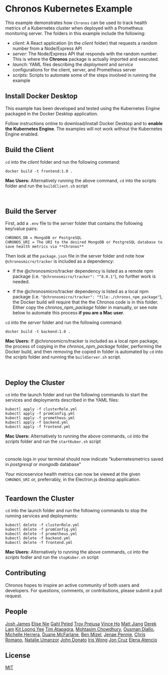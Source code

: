 # Chronos Kubernetes Example

This example demonstrates how `Chronos` can be used to track health metrics of a Kubernetes cluster when deployed with a Prometheus monitoring server. The folders in this example include the following:
- *client*: A React application (in the *client* folder) that requests a random number from a Node/Express API
- *server*: The Node/Express API that responds with the random number. This is where the **Chronos** package is actually imported and executed.
- *launch*: YAML files describing the *deployment* and *service* configurations for the client, server, and Prometheus server
- *scripts*: Scripts to automate some of the steps involved in running the example

## Install Docker Desktop
This example has been developed and tested using the Kubernetes Engine packaged in the Docker Desktop application. 

Follow instructions online to download/install Docker Desktop and to **enable the Kubernetes Engine**. The examples will not work without the Kubernetes Engine enabled. 
## Build the Client
`cd` into the *client* folder and run the following command:
```
docker build -t frontend:1.0 .
```
**Mac Users:** Alternatively running the above command, `cd` into the scripts folder and run the `buildClient.sh` script

<br>

## Build the Server
First, add a `.env` file to the *server* folder that contains the following key/value pairs:

```
CHRONOS_DB = MongoDB or PostgreSQL
CHRONOS_URI = The URI to the desired MongoDB or PostgreSQL database to save health metrics via **Chronos**
```

Then look at the `package.json` file in the server folder and note how `@chronosmicro/tracker` is included as a dependency:

- If the @chronosmicro/tracker dependency is listed as a remote npm package (i.e. `"@chronosmicro/tracker": "^8.0.1"`), no further work is needed.

- If the @chronosmicro/tracker dependency is listed as a local npm package (i.e. `"@chronosmicro/tracker": "file:./chronos_npm_package"`), the Docker build will require that the the Chronos code is in this folder. Either copy the _chronos_npm_package_ folder in manually, or see note below to automate this process **if you are a Mac user**.

`cd` into the *server* folder and run the following command:
```
docker build -t backend:1.0 .
```

**Mac Users:** If @chronosmicro/tracker is included as a local npm package, the process of copying in the *chronos_npm_package* folder, performing the Docker build, and then removing the copied in folder is automated by `cd` into the *scripts* folder and running the `buildServer.sh` script.

<br>

## Deploy the Cluster
`cd` into the launch folder and run the following commands to start the services and deployments described in the YAML files:
```
kubectl apply -f clusterRole.yml
kubectl apply -f promConfig.yml
kubectl apply -f prometheus.yml
kubectl apply -f backend.yml
kubectl apply -f frontend.yml
```

**Mac Users:** Alternatively to running the above commands, `cd` into the *scripts* folder and run the `startKuber.sh` script


#
console.logs in your terminal should now indicate "kubernetesmetrics saved in *postgresql* or *mongodb* database"

Your microservice health metrics can now be viewed at the given `CHRONOS_URI` or, preferrably, in the Electron.js desktop application.
#


## Teardown the Cluster
`cd` into the launch folder and run the following commands to stop the running services and deployments:
```
kubectl delete -f clusterRole.yml
kubectl delete -f promConfig.yml
kubectl delete -f prometheus.yml
kubectl delete -f backend.yml
kubectl delete -f frontend.yml
```

**Mac Users:** Alternatively to running the above commands, `cd` into the *scripts* fodler and run the `stopKuber.sh` script

## Contributing
Chronos hopes to inspire an active community of both users and developers. For questions, comments, or contributions, please submit a pull request.

## People
[Josh James](https://github.com/joshjames289)
[Elise Nie](https://github.com/elisanie)
[Gahl Peled](https://github.com/GP3-RS)
[Troy Prejusa](https://github.com/tprejusa)
[Vince Ho](https://github.com/hodesza)
[Matt Jiang](https://github.com/mattljiang)
[Derek Lam](https://github.com/DerekQuoc)
[Kit Loong Yee](https://github.com/kitloong1)
[Tim Atapagra](https://github.com/timpagra),
[Mohtasim Chowdhury](https://github.com/mohtasim317),
[Ousman Diallo](https://github.com/Dialloousman),
[Michelle Herrera](https://github.com/mesherrera),
[Duane McFarlane](https://github.com/Duane11003),
[Ben Mizel](https://github.com/ben-mizel),
[Jenae Pennie](https://github.com/jenaepen),
[Chris Romano](https://github.com/robicano22),
[Natalie Umanzor](https://github.com/nmczormick)
[John Donato](https://github.com/jdonuto)
[Iris Wong](https://github.com/wiris316)
[Jon Cruz](https://github.com/Jrcrz)
[Elena Atencio](https://github.com/elenaatencio)

## License
[MIT](LICENSE)
